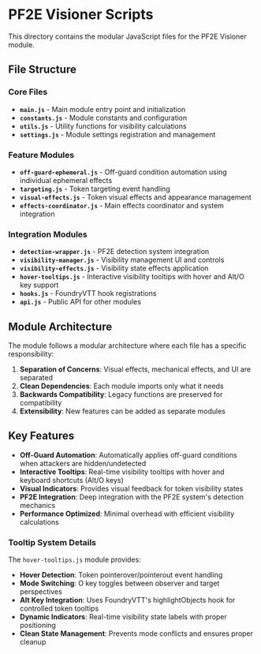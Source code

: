 # PF2E Visioner Scripts

This directory contains the modular JavaScript files for the PF2E Visioner module.

## File Structure

### Core Files
- **`main.js`** - Main module entry point and initialization
- **`constants.js`** - Module constants and configuration
- **`utils.js`** - Utility functions for visibility calculations
- **`settings.js`** - Module settings registration and management

### Feature Modules
- **`off-guard-ephemeral.js`** - Off-guard condition automation using individual ephemeral effects
- **`targeting.js`** - Token targeting event handling
- **`visual-effects.js`** - Token visual effects and appearance management
- **`effects-coordinator.js`** - Main effects coordinator and system integration

### Integration Modules
- **`detection-wrapper.js`** - PF2E detection system integration
- **`visibility-manager.js`** - Visibility management UI and controls
- **`visibility-effects.js`** - Visibility state effects application
- **`hover-tooltips.js`** - Interactive visibility tooltips with hover and Alt/O key support
- **`hooks.js`** - FoundryVTT hook registrations
- **`api.js`** - Public API for other modules

## Module Architecture

The module follows a modular architecture where each file has a specific responsibility:

1. **Separation of Concerns**: Visual effects, mechanical effects, and UI are separated
2. **Clean Dependencies**: Each module imports only what it needs
3. **Backwards Compatibility**: Legacy functions are preserved for compatibility
4. **Extensibility**: New features can be added as separate modules

## Key Features

- **Off-Guard Automation**: Automatically applies off-guard conditions when attackers are hidden/undetected
- **Interactive Tooltips**: Real-time visibility tooltips with hover and keyboard shortcuts (Alt/O keys)
- **Visual Indicators**: Provides visual feedback for token visibility states
- **PF2E Integration**: Deep integration with the PF2E system's detection mechanics
- **Performance Optimized**: Minimal overhead with efficient visibility calculations

### Tooltip System Details

The `hover-tooltips.js` module provides:
- **Hover Detection**: Token pointerover/pointerout event handling
- **Mode Switching**: O key toggles between observer and target perspectives
- **Alt Key Integration**: Uses FoundryVTT's highlightObjects hook for controlled token tooltips
- **Dynamic Indicators**: Real-time visibility state labels with proper positioning
- **Clean State Management**: Prevents mode conflicts and ensures proper cleanup